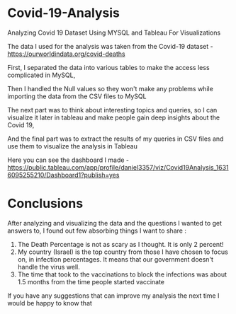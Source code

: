 # Covid-19-Analysis
Analyzing Covid 19 Dataset Using MYSQL  and Tableau For Visualizations

The data I used for the analysis was taken from the Covid-19 dataset - https://ourworldindata.org/covid-deaths

First, I separated the data into various tables to make the access less complicated in MySQL,

Then I handled the Null values so they won't make any problems while importing the data from the CSV files to MySQL

The next part was to think about interesting topics and queries,
so I can visualize it later in tableau and make people gain deep insights about the Covid 19,

And the final part was to extract the results of my queries in CSV files and use them to visualize the analysis in Tableau

Here you can see the dashboard I made - https://public.tableau.com/app/profile/daniel3357/viz/Covid19Analysis_16316095255210/Dashboard1?publish=yes





# Conclusions


After analyzing and visualizing the data and the questions I wanted to get answers to, I found out few absorbing things I want to share :

1. The Death Percentage is not as scary as I thought. It is only 2 percent!
2. My country (Israel) is the top country from those I have chosen to focus on, in infection percentages. It means that our government doesn't handle the virus well.
3. The time that took to the vaccinations to block the infections was about 1.5 months from the time people started vaccinate

If you have any suggestions that can improve my analysis the next time I would be happy to know that
